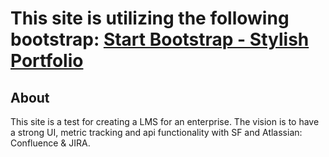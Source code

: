 # This site is utilizing the following bootstrap: [Start Bootstrap - Stylish Portfolio](https://startbootstrap.com/template-overviews/stylish-portfolio/)

## About

This site is a test for creating a LMS for an enterprise. The vision is to have a strong UI, metric tracking and api functionality with SF and Atlassian: Confluence & JIRA. 
